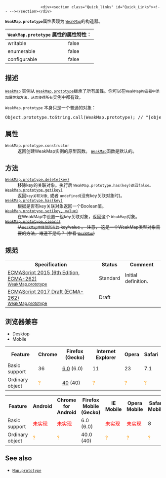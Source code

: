 
                
                  
                    <div><section class="Quick_links" id="Quick_Links"><!-- --></section></div>

<p><code><strong>WeakMap</strong></code><strong><code>.prototype</code></strong>&#x5C5E;&#x6027;&#x8868;&#x73B0;&#x4E3A; <a title="&#x6B64;&#x9875;&#x9762;&#x4ECD;&#x672A;&#x88AB;&#x672C;&#x5730;&#x5316;, &#x671F;&#x5F85;&#x60A8;&#x7684;&#x7FFB;&#x8BD1;!" href="/zh-CN/docs/Web/JavaScript/Reference/WeakMap"><code>WeakMap</code></a>&#x7684;&#x6784;&#x9020;&#x5668;&#x3002;</p>

<div><table class="standard-table"> 
  <thead> 
    <tr> 
      <th colspan="2" class="header"><code>WeakMap.prototype</code> &#x5C5E;&#x6027;&#x7684;&#x5C5E;&#x6027;&#x7279;&#x6027;&#xFF1A;</th> 
    </tr> 
  </thead> 
  <tbody> 
    <tr> 
      <td>writable</td> 
      <td>false</td> 
    </tr> 
    <tr> 
      <td>enumerable</td> 
      <td>false</td> 
    </tr> 
    <tr> 
      <td>configurable</td> 
      <td>false</td> 
    </tr> 
  </tbody> 
</table></div>

<h2 id="&#x63CF;&#x8FF0;">&#x63CF;&#x8FF0;</h2>

<p><a title="&#x6B64;&#x9875;&#x9762;&#x4ECD;&#x672A;&#x88AB;&#x672C;&#x5730;&#x5316;, &#x671F;&#x5F85;&#x60A8;&#x7684;&#x7FFB;&#x8BD1;!" href="/zh-CN/docs/Web/JavaScript/Reference/WeakMap"><code>WeakMap</code></a> &#x5B9E;&#x4F8B;&#x4ECE; <a title="WeakMap.prototype&#x5C5E;&#x6027;&#x8868;&#x73B0;&#x4E3A; {{jsxref(&quot;WeakMap&quot;)}}&#x7684;&#x6784;&#x9020;&#x5668;&#x3002;" href="/zh-CN/docs/Web/JavaScript/Reference/Global_Objects/WeakMap/prototype"><code>WeakMap.prototype</code></a>&#x7EE7;&#x627F;&#x4E86;&#x6240;&#x6709;&#x5C5E;&#x6027;&#x3002;&#x4F60;&#x53EF;&#x4EE5;&#x5728;<code>WeakMap&#x6784;&#x9020;&#x5668;&#x4E2D;&#x6DFB;&#x52A0;&#x5C5E;&#x6027;&#x548C;&#x65B9;&#x6CD5;&#xFF0C;&#x4ECE;&#x800C;&#x4F7F;&#x5F97;&#x6240;&#x6709;</code>&#x5B9E;&#x4F8B;&#x4E2D;&#x90FD;&#x6709;&#x6548;&#x3002;</p>

<p><code>WeakMap.prototype</code> &#x672C;&#x8EAB;&#x53EA;&#x662F;&#x4E00;&#x4E2A;&#x666E;&#x901A;&#x7684;&#x5BF9;&#x8C61;&#xFF1A;</p>

<pre class="brush: js">Object.prototype.toString.call(WeakMap.prototype); // &quot;[object Object]&quot;</pre>

<h2 id="&#x5C5E;&#x6027;">&#x5C5E;&#x6027;</h2>

<dl>
 <dt><code>WeakMap.prototype.constructor</code></dt>
 <dd>&#x8FD4;&#x56DE;&#x521B;&#x5EFA;WeakMap&#x5B9E;&#x4F8B;&#x7684;&#x539F;&#x578B;&#x51FD;&#x6570;&#x3002; <a title="&#x6B64;&#x9875;&#x9762;&#x4ECD;&#x672A;&#x88AB;&#x672C;&#x5730;&#x5316;, &#x671F;&#x5F85;&#x60A8;&#x7684;&#x7FFB;&#x8BD1;!" href="/zh-CN/docs/Web/JavaScript/Reference/WeakMap"><code>WeakMap</code></a>&#x51FD;&#x6570;&#x662F;&#x9ED8;&#x8BA4;&#x7684;&#x3002;</dd>
</dl>

<h2 id="&#x65B9;&#x6CD5;">&#x65B9;&#x6CD5;</h2>

<dl>
 <dt><a title="delete() &#x65B9;&#x6CD5;&#x53EF;&#x4EE5;&#x4ECE;&#x4E00;&#x4E2A; WeakMap &#x5BF9;&#x8C61;&#x4E2D;&#x5220;&#x9664;&#x6307;&#x5B9A;&#x7684;&#x5143;&#x7D20;&#x3002;" href="/zh-CN/docs/Web/JavaScript/Reference/Global_Objects/WeakMap/delete"><code>WeakMap.prototype.delete(key)</code></a></dt>
 <dd>&#x79FB;&#x9664;key&#x7684;&#x5173;&#x8054;&#x5BF9;&#x8C61;&#x3002;&#x6267;&#x884C;&#x540E; <code>WeakMap.prototype.has(key)&#x8FD4;&#x56DE;</code><code>false&#x3002;</code></dd>
 <dt><a title="get()&#xA0;&#x8FD4;&#x56DE; &#xA0;WeakMap&#xA0;&#x6307;&#x5B9A;&#x7684;&#x5143;&#x7D20;&#x3002;" href="/zh-CN/docs/Web/JavaScript/Reference/Global_Objects/WeakMap/get"><code>WeakMap.prototype.get(key)</code></a></dt>
 <dd>&#x8FD4;&#x56DE;<code>key&#x5173;&#x8054;&#x5BF9;&#x8C61;</code>, &#x6216;&#x8005; <code>undefined</code>(&#x6CA1;&#x6709;key&#x5173;&#x8054;&#x5BF9;&#x8C61;&#x65F6;)&#x3002;</dd>
 <dt><a title="&#x6B64;&#x9875;&#x9762;&#x4ECD;&#x672A;&#x88AB;&#x672C;&#x5730;&#x5316;, &#x671F;&#x5F85;&#x60A8;&#x7684;&#x7FFB;&#x8BD1;!" href="/zh-CN/docs/Web/JavaScript/Reference/Global_Objects/WeakMap/has"><code>WeakMap.prototype.has(key)</code></a></dt>
 <dd>&#x6839;&#x636E;&#x662F;&#x5426;&#x6709;key&#x5173;&#x8054;&#x5BF9;&#x8C61;&#x8FD4;&#x56DE;&#x4E00;&#x4E2A;Boolean&#x503C;&#x3002;</dd>
 <dt><a title="&#x6B64;&#x9875;&#x9762;&#x4ECD;&#x672A;&#x88AB;&#x672C;&#x5730;&#x5316;, &#x671F;&#x5F85;&#x60A8;&#x7684;&#x7FFB;&#x8BD1;!" href="/zh-CN/docs/Web/JavaScript/Reference/Global_Objects/WeakMap/set" class="new"><code>WeakMap.prototype.set(key, value)</code></a></dt>
 <dd>&#x5728;WeakMap&#x4E2D;&#x8BBE;&#x7F6E;&#x4E00;&#x7EC4;key&#x5173;&#x8054;&#x5BF9;&#x8C61;&#xFF0C;&#x8FD4;&#x56DE;&#x8FD9;&#x4E2A; <code>WeakMap</code>&#x5BF9;&#x8C61;&#x3002;</dd>
 <dt><s class="obsoleteElement"><a title="&#x6B64;&#x9875;&#x9762;&#x4ECD;&#x672A;&#x88AB;&#x672C;&#x5730;&#x5316;, &#x671F;&#x5F85;&#x60A8;&#x7684;&#x7FFB;&#x8BD1;!" href="/zh-CN/docs/Web/JavaScript/Reference/Global_Objects/WeakMap/clear"><code>WeakMap.prototype.clear()</code></a> <span title="This is an obsolete API and is no longer guaranteed to work."><i class="icon-trash"> </i></span></s></dt>
 <dd><s class="obsoleteElement">&#x4ECE;<code>WeakMap&#x4E2D;&#x79FB;&#x9664;&#x6240;&#x6709;&#x7684;</code> key/value &#x3002; &#x6CE8;&#x610F;&#xFF0C; &#x8FD9;&#x662F;&#x4E00;&#x4E2A;WeakMap&#x7C7B;&#x578B;&#x5BF9;&#x8C61;&#x9700;&#x8981;&#x7684;&#x65B9;&#x6CD5;&#xFF0C;&#x96BE;&#x9053;&#x4E0D;&#x662F;&#x5417;&#xFF1F; (&#x53C2;&#x770B; <a title="&#x6B64;&#x9875;&#x9762;&#x4ECD;&#x672A;&#x88AB;&#x672C;&#x5730;&#x5316;, &#x671F;&#x5F85;&#x60A8;&#x7684;&#x7FFB;&#x8BD1;!" href="/zh-CN/docs/Web/JavaScript/Reference/WeakMap"><code>WeakMap</code></a>)</s></dd>
</dl>

<h2 id="&#x89C4;&#x8303;">&#x89C4;&#x8303;</h2>

<table class="standard-table">
 <tbody>
  <tr>
   <th scope="col">Specification</th>
   <th scope="col">Status</th>
   <th scope="col">Comment</th>
  </tr>
  <tr>
   <td><a lang="en" hreflang="en" href="http://www.ecma-international.org/ecma-262/6.0/#sec-weakmap.prototype" class="external">ECMAScript 2015 (6th Edition, ECMA-262)<br><small lang="zh-CN">WeakMap.prototype</small></a></td>
   <td><span class="spec-Standard">Standard</span></td>
   <td>Initial definition.</td>
  </tr>
  <tr>
   <td><a lang="en" hreflang="en" href="https://tc39.github.io/ecma262/#sec-weakmap.prototype" class="external">ECMAScript 2017 Draft (ECMA-262)<br><small lang="zh-CN">WeakMap.prototype</small></a></td>
   <td><span class="spec-Draft">Draft</span></td>
   <td>&#xA0;</td>
  </tr>
 </tbody>
</table>

<h2 id="&#x6D4F;&#x89C8;&#x5668;&#x517C;&#x5BB9;">&#x6D4F;&#x89C8;&#x5668;&#x517C;&#x5BB9;</h2>

<p></p><div class="htab"> 
    <a name="AutoCompatibilityTable" id="AutoCompatibilityTable"></a> 
    <ul> 
        <li class="selected"><a>Desktop</a></li> 
        <li><a>Mobile</a></li> 
    </ul> 
</div><p></p>

<div id="compat-desktop">
<table class="compat-table">
 <tbody>
  <tr>
   <th>Feature</th>
   <th>Chrome</th>
   <th>Firefox (Gecko)</th>
   <th>Internet Explorer</th>
   <th>Opera</th>
   <th>Safari</th>
  </tr>
  <tr>
   <td>Basic support</td>
   <td>36</td>
   <td><a title="Released on 2011-08-16." href="/en-US/Firefox/Releases/6">6.0</a> (6.0)</td>
   <td>11</td>
   <td>23</td>
   <td>7.1</td>
  </tr>
  <tr>
   <td>Ordinary object</td>
   <td><span title="Compatibility unknown; please update this." style="color: rgb(255, 153, 0);">?</span></td>
   <td><a title="Released on 2015-08-11." href="/en-US/Firefox/Releases/40">40</a> (40)</td>
   <td><span title="Compatibility unknown; please update this." style="color: rgb(255, 153, 0);">?</span></td>
   <td><span title="Compatibility unknown; please update this." style="color: rgb(255, 153, 0);">?</span></td>
   <td><span title="Compatibility unknown; please update this." style="color: rgb(255, 153, 0);">?</span></td>
  </tr>
 </tbody>
</table>
</div>

<div id="compat-mobile">
<table class="compat-table">
 <tbody>
  <tr>
   <th>Feature</th>
   <th>Android</th>
   <th>Chrome for Android</th>
   <th>Firefox Mobile (Gecko)</th>
   <th>IE Mobile</th>
   <th>Opera Mobile</th>
   <th>Safari Mobile</th>
  </tr>
  <tr>
   <td>Basic support</td>
   <td><span style="color: #f00;">&#x672A;&#x5B9E;&#x73B0;</span></td>
   <td><span style="color: #f00;">&#x672A;&#x5B9E;&#x73B0;</span></td>
   <td>6.0 (6.0)</td>
   <td><span style="color: #f00;">&#x672A;&#x5B9E;&#x73B0;</span></td>
   <td><span style="color: #f00;">&#x672A;&#x5B9E;&#x73B0;</span></td>
   <td>8</td>
  </tr>
  <tr>
   <td>Ordinary object</td>
   <td><span title="Compatibility unknown; please update this." style="color: rgb(255, 153, 0);">?</span></td>
   <td><span title="Compatibility unknown; please update this." style="color: rgb(255, 153, 0);">?</span></td>
   <td>40.0 (40)</td>
   <td><span title="Compatibility unknown; please update this." style="color: rgb(255, 153, 0);">?</span></td>
   <td><span title="Compatibility unknown; please update this." style="color: rgb(255, 153, 0);">?</span></td>
   <td><span title="Compatibility unknown; please update this." style="color: rgb(255, 153, 0);">?</span></td>
  </tr>
 </tbody>
</table>
</div>

<h2 id="See_also">See also</h2>

<ul>
 <li><a title="Map.prototype &#x8868;&#x793A;&#x6784;&#x9020;&#x5668; Map &#x7684;&#x539F;&#x578B;&#x5BF9;&#x8C61;&#x3002;" href="/zh-CN/docs/Web/JavaScript/Reference/Global_Objects/Map/prototype"><code>Map.prototype</code></a></li>
</ul>
                  
                
              